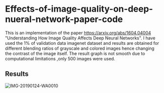 # Effects-of-image-quality-on-deep-nueral-network-paper-code
This is an implementation of the paper https://arxiv.org/abs/1604.04004 "Understanding How Image Quality Affects Deep Neural Networks".
I have used the 1% of validation data imagenet dataset and results are obtained for different blending ratios of grayscale and colored images hence changing the contrast of the image itself.
The result graph is not smooth due to computational limitations ,only 500 images were used.

## Results

![IMG-20190124-WA0010](https://user-images.githubusercontent.com/32808381/54482270-0be68980-4867-11e9-9c71-4d268ae18d44.jpg)
